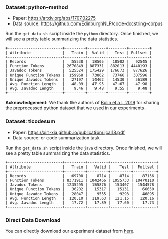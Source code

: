 ### Dataset: python-method

- Paper: https://arxiv.org/abs/1707.02275
- Data source: https://github.com/EdinburghNLP/code-docstring-corpus

Run the `get_data.sh` script inside the `python` directory. Once finished, we will see a pretty table summarizing the data statistics.

```
+------------------------+---------+--------+--------+---------+
| Attribute              |   Train |  Valid |   Test | Fullset |
+------------------------+---------+--------+--------+---------+
| Records                |   55538 |  18505 |  18502 |   92545 |
| Function Tokens        | 2670849 | 887331 | 882013 | 4440193 |
| Javadoc Tokens         |  525524 | 175429 | 176673 |  877626 |
| Unique Function Tokens |  159968 |  73862 |  73766 |  307596 |
| Unique Javadoc Tokens  |   27197 |  14462 |  14530 |   56189 |
| Avg. Function Length   |   48.09 |  47.95 |  47.67 |   47.98 |
| Avg. Javadoc Length    |    9.46 |   9.48 |   9.55 |    9.48 |
+------------------------+---------+--------+--------+---------+
```

**Acknowledgement**: We thank the authors of [Bolin et al., 2019](https://arxiv.org/abs/1910.05923) for sharing the preprocessed python dataset that we used in our experiments.

### Dataset: tlcodesum

- Paper: https://xin-xia.github.io/publication/ijcai18.pdf
- Data source: or code summarization task

Run the `get_data.sh` script inside the `java` directory. Once finished, we will see a pretty table summarizing the data statistics.

```
+------------------------+---------+---------+---------+----------+
| Attribute              |   Train |   Valid |    Test |  Fullset |
+------------------------+---------+---------+---------+----------+
| Records                |   69708 |    8714 |    8714 |    87136 |
| Function Tokens        | 8371911 | 1042466 | 1055733 | 10470110 |
| Javadoc Tokens         | 1235295 |  155876 |  153407 |  1544578 |
| Unique Function Tokens |   36202 |   15317 |   15131 |    66650 |
| Unique Javadoc Tokens  |   28047 |    9555 |    9293 |    46895 |
| Avg. Function Length   |  120.10 |  119.63 |  121.15 |   120.16 |
| Avg. Javadoc Length    |   17.72 |   17.89 |   17.60 |    17.73 |
+------------------------+---------+---------+---------+----------+
```

### Direct Data Download

You can directly download our experiment dataset from [here](https://drive.google.com/drive/folders/1Mx0xEPZfQzb5h0z753XV-JgoWUuxiuKZ?usp=sharing).
